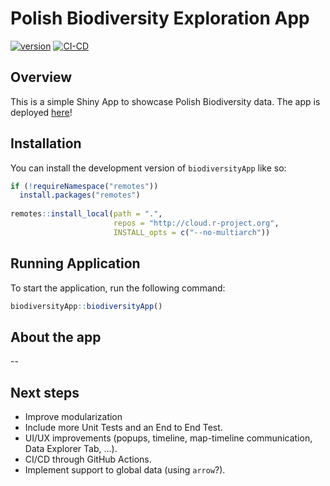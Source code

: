 
# Polish Biodiversity Exploration App

<!-- badges: start -->
[![version](https://img.shields.io/badge/version-1.0-green.svg)](https://semver.org)
[![CI-CD](https://github.com/viniciuszendron/biodiversityApp/actions/workflows/CI-CD.yaml/badge.svg)](https://github.com/viniciuszendron/biodiversityApp/actions/workflows/CI-CD.yaml)
<!-- badges: end -->

## Overview 

This is a simple Shiny App to showcase Polish Biodiversity data. The app is deployed [here](https://zendron.shinyapps.io/biodiversityapp/)!

## Installation

You can install the development version of `biodiversityApp` like so:

``` r
if (!requireNamespace("remotes"))
  install.packages("remotes")
  
remotes::install_local(path = ".", 
                       repos = "http://cloud.r-project.org",
                       INSTALL_opts = c("--no-multiarch"))
```

## Running Application

To start the application, run the following command:

``` r
biodiversityApp::biodiversityApp()
```

## About the app

--




## Next steps

- Improve modularization
- Include more Unit Tests and an End to End Test.
- UI/UX improvements (popups, timeline, map-timeline communication, Data Explorer Tab, ...).
- CI/CD through GitHub Actions.
- Implement support to global data (using `arrow`?).


